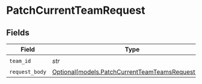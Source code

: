 # PatchCurrentTeamRequest


## Fields

| Field                                                                                              | Type                                                                                               | Required                                                                                           | Description                                                                                        |
| -------------------------------------------------------------------------------------------------- | -------------------------------------------------------------------------------------------------- | -------------------------------------------------------------------------------------------------- | -------------------------------------------------------------------------------------------------- |
| `team_id`                                                                                          | *str*                                                                                              | :heavy_check_mark:                                                                                 | N/A                                                                                                |
| `request_body`                                                                                     | [Optional[models.PatchCurrentTeamTeamsRequestBody]](../models/patchcurrentteamteamsrequestbody.md) | :heavy_minus_sign:                                                                                 | N/A                                                                                                |